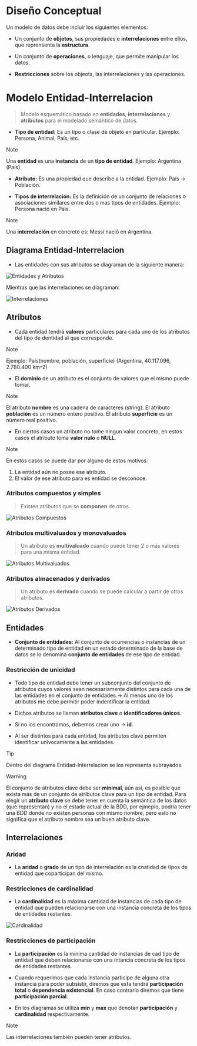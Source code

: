 # Diseño Conceptual

Un modelo de datos debe incluir los siguientes elementos:

- Un conjunto de **objetos**, sus propiedades e **interrelaciones** entre ellos, que reprensenta la **estructura**.

- Un conjunto de **operaciones**, o lenguaje, que permite manipular los datos.

- **Restricciones** sobre los objeots, las interrelaciones y las operaciones.

# Modelo Entidad-Interrelacion

> Modelo esquemático basado en **entidades**, **interrelaciones** y **atributos** para el modelado semántico de datos.

- **Tipo de entidad:** Es un tipo o clase de objeto en particular. Ejemplo: Persona, Animal, País, etc.

>[!NOTE]
> Una **entidad** es una **instancia** de un **tipo de entidad**. Ejemplo: Argentina (País)

- **Atributo:** Es una propiedad que describe a la entidad. Ejemplo: País $\rightarrow$ Población.

- **Tipos de interrelación:** Es la definición de un conjunto de relaciones o asociaciones similares entre dos o mas tipos de entidades. Ejemplo: Persona nació en Paìs.

>[!NOTE]
> Una **interrelación** en concreto es: Messi nació en Argentina.

## Diagrama Entidad-Interrelacion

- Las entidades con sus atributos se diagraman de la siguiente manera: 

![Entidades y Atributos](img/entidades_y_atributos.png)

Mientras que las interrelaciones se diagraman: 

![Interrelaciones](img/interrelaciones.png)


## Atributos

- Cada entidad tendrá **valores** particulares para cada uno de los atributos del tipo de dentidad al que corresponde.

>[!NOTE]
> Ejemplo: País(nombre, población, superficie)
> (Argentina, 40.117.096, 2.780.400 $\text{km}̣˄2$)

- El **dominio** de un atributo es el conjunto de valores que el mismo puede tomar.

>[!NOTE]
> El atributo **nombre** es una cadena de caracteres (string).
> El atributo **población** es un número entero positivo.
> El atributo **superficie** es un número real positivo.

- En ciertos casos un atributo no tome ningun valor concreto, en estos casos el atributo toma **valor nulo** o **NULL**.

>[!NOTE]
> En estos casos se puede dar por alguno de estos motivos:
> 1. La entidad aún no posee ese atributo.
> 2. El valor de ese atributo para es entidad se desconoce.

### Atributos compuestos y simples

> Existen atributos que se **componen** de otros.

![Atributos Compuestos](img/atributos_compuestos.png)


### Atributos multivaluados y monovaluados

> Un atributo es **multivaluado** cuando puede tener 2 o más valores para una misma entidad.


![Atributos Multivaluados](img/atributos_multivaluados.png)


### Atributos almacenados y derivados

> Un atributo es **derivado** cuando se puede calcular a partir de otros atributos.


![Atributos Derivados](img/atributos_derivados.png)


## Entidades

- **Conjunto de entidades:** Al conjunto de ocurrencias o instancias de un determinado tipo de entidad en un estado determinado de la base de datos se lo denomina **conjunto de entidades** de ese tipo de entidad.


### Restricción de unicidad

- Todo tipo de entidad debe tener un subconjunto del conjunto de atributos cuyos valores sean necesariamente distintos para cada una de las entidades en el conjunto de entidades.$\rightarrow$ Al menos uno de los atributos me debe permitir poder indentificar la entidad.

- Dichos atributos se llaman **atributos clave** o **identificadores únicos**.

- Si no los encontramos, debemos crear uno $\rightarrow$ **id**.

- Al ser distintos para cada entidad, los atributos clave permiten identificar unívocamente a las entidades.

>[!TIP]
> Dentro del diagrama Entidad-Interrelacion se los representa subrayados.


>[!WARNING]
> El conjunto de atributos clave debe ser **minimal**, aún así, es posible que exista más de un conjunto de atributos clave para un tipo de entidad.
> Para elegir un **atributo clave** se debe tener en cuenta la semántica de los datos (que representan) y no el estado actual de la BDD, por ejmeplo, podría tener una BDD donde no existen personas con mismo nombre, pero esto no significa que el atributo nombre sea un buen atributo clave.

## Interrelaciones

### Aridad

- La **aridad** o **grado** de un tipo de interrelación es la cnatidad de tipos de entidad que coparticipan del mismo.

### Restricciones de cardinalidad

- La **cardinalidad** es la máxima cantidad de instancias de cada tipo de entidad que pueden relacionarse con una instancia concreta de los tipos de entidades restantes.

![Cardinalidad](img/cardinalidad.png)

### Restricciones de participación

- La **participación** es la mínima cantidad de instancias de cad tipo de entidad que deben relacionarse con una intancia concreta de los tipos de entidades restantes.

- Cuando requerimos que cada instancia participe de alguna otra instancia para poder subsistir, diremos que esta tendrá **participación total** o **dependencia existencial**. En caso contrario diremos que tiene **participación parcial**.

- En los diagramas se utiliza **min** y **max** que denotan **participación** y **cardinalidad** respectivamente.

>[!NOTE]
> Las interrelaciones también pueden tener atributos.
